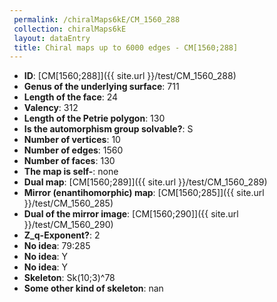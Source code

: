 ```yaml
--- 
 permalink: /chiralMaps6kE/CM_1560_288 
 collection: chiralMaps6kE
 layout: dataEntry
 title: Chiral maps up to 6000 edges - CM[1560;288]
---
```


- **ID**: [CM[1560;288]]({{ site.url }}/test/CM_1560_288)
- **Genus of the underlying surface**: 711
- **Length of the face**: 24
- **Valency**: 312
- **Length of the Petrie polygon**: 130
- **Is the automorphism group solvable?**: S
- **Number of vertices**: 10
- **Number of edges**: 1560
- **Number of faces**: 130
- **The map is self-**: none
- **Dual map**: [CM[1560;289]]({{ site.url }}/test/CM_1560_289)
- **Mirror (enantihomorphic) map**: [CM[1560;285]]({{ site.url }}/test/CM_1560_285)
- **Dual of the mirror image**: [CM[1560;290]]({{ site.url }}/test/CM_1560_290)
- **Z_q-Exponent?**: 2
- **No idea**:  79:285
- **No idea**: Y
- **No idea**: Y
- **Skeleton**: Sk(10;3)^78
- **Some other kind of skeleton**: nan
